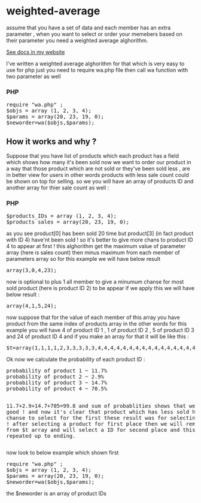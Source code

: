 # weighted-average
<p>assume that you have a set of data and each member  has an extra parameter , when you want to select or order your memebers based on their parameter you need a weighted average alghorithm.
</p>
<a href="http://mrfarhad.ir/#!/posts/2/Weighted Average Alghorithm" >See docs in my website</a>
<p>
I've written a weighted average alghorithm for that which is very easy to use 
for php just you need to require wa.php file then call wa function with two parameter as well 
</p>
<h3>PHP</h3>
<pre>
require "wa.php" ;
$objs = array (1, 2, 3, 4);
$params = array(20, 23, 19, 0);
$neworder=wa($objs,$params);
</pre>
<h2>How it works and why ? </h2>
<p>
Suppose that you have list of products which each product has a field which shows how many it's been sold now we want to order our product in a way that those product which are not sold or they've been sold less , are in better view for users in other words products with less sale count could be shown on top for selling.
so we you will have an array of products ID and another array for thier sale count as well :
</p>
<h3>PHP</h3>
<pre>
$products_IDs = array (1, 2, 3, 4);
$products_sales = array(20, 23, 19, 0);
</pre>
<p>
as you see product[0] has been sold 20 time but product[3] (in fact product with ID 4) have'nt been sold ! so it's better to give more chans to product ID 4 to appear at first !
this alghorithm get the maximum value of parameter array (here is sales count) then minus maximum from each member of parameters array so for this example we will have below result 
<pre>
array(3,0,4,23);
</pre>
now is optional to plus 1 all member to give a minumum chanse for most sold product (here is product ID 2) to be appear if we apply this we will have below result :
<pre>
array(4,1,5,24);
</pre>
now suppose that for the value of each member of this array you have product from the same index of products array in the other words for this example you will have 4 of product ID 1 , 1 of product ID 2 , 5 of product ID 3 and 24 of product ID 4 
and if you make an array for that it will be like this : 
<pre>
$t=array(1,1,1,1,2,3,3,3,3,3,4,4,4,4,4,4,4,4,4,4,4,4,4,4,4,4,4,4,4,4,4,4,4,4);
</pre>
Ok now we calculate the probability of each product ID :
<pre>
probability of product 1 ~ 11.7%
probability of product 2 ~ 2.9%
probability of product 3 ~ 14.7%
probability of product 4 ~ 70.5%

11.7+2.9+14.7+705=99.8 
and sum of probablities shows that we've done good ! 
and now it's clear that product which has less sold has more chanse to select for the first
these result was for selecting first one ! after selecting a product for first place then we will remove it's ID from $t array and will select a ID for second place and this will be repeated up to ending.
</pre>
now look to below example which shown first 
<pre>
require "wa.php" ;
$objs = array (1, 2, 3, 4);
$params = array(20, 23, 19, 0);
$neworder=wa($objs,$params);
</pre>
the $neworder is an array of product IDs 

</p>
